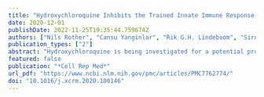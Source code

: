 ```yaml
---
title: "Hydroxychloroquine Inhibits the Trained Innate Immune Response to Interferons"
date: 2020-12-01
publishDate: 2022-11-25T19:35:44.759674Z
authors: ["Nils Rother", "Cansu Yanginlar", "Rik G.H. Lindeboom", "Siroon Bekkering", "Mandy M.T. van Leent", "Baranca Buijsers", "Inge Jonkman", "Mark de Graaf", "Marijke Baltissen", "Lieke A. Lamers", "Niels P. Riksen", "Zahi A. Fayad", "Willem J.M. Mulder", "Luuk B. Hilbrands", "Leo A.B. Joosten", "Mihai G. Netea", "Michiel Vermeulen", "Johan van der Vlag", "Raphaël Duivenvoorden"]
publication_types: ["2"]
abstract: "Hydroxychloroquine is being investigated for a potential prophylactic effect in severe acute respiratory syndrome coronavirus 2 (SARS-CoV-2) infection, but its mechanism of action is poorly understood. Circulating leukocytes from the blood of coronavirus disease 2019 (COVID-19) patients show increased responses to Toll-like receptor ligands, suggestive of trained immunity. By analyzing interferon responses of peripheral blood mononuclear cells from healthy donors conditioned with heat-killed Candida, trained innate immunity can be modeled in vitro. In this model, hydroxychloroquine inhibits the responsiveness of these innate immune cells to virus-like stimuli and interferons. This is associated with a suppression of histone 3 lysine 27 acetylation and histone 3 lysine 4 trimethylation of inflammation-related genes, changes in the cellular lipidome, and decreased expression of interferon-stimulated genes. Our findings indicate that hydroxychloroquine inhibits trained immunity in vitro, which may not be beneficial for the antiviral innate immune response to SARS-CoV-2 infection in patients.,    PBMCs of COVID-19 patients show increased responses to Toll-like receptor ligands   Trained immunity is modeled in vitro using Candida-trained PBMCs   Hydroxychloroquine inhibits changes in lipidome and histone modifications   Hydroxychloroquine dampens the trained response to interferons and viral stimuli   , Peripheral blood mononuclear cells (PBMCs) of COVID-19 patients show increased responses to Toll-like receptor ligands, suggestive of innate immune reprogramming. Rother et al. show that hydroxychloroquine inhibits the interferon response of Candida-trained PBMCs from healthy donors in vitro and blocks associated changes in lipidome and histone modifications."
featured: false
publication: "*Cell Rep Med*"
url_pdf: "https://www.ncbi.nlm.nih.gov/pmc/articles/PMC7762774/"
doi: "10.1016/j.xcrm.2020.100146"
---
```


